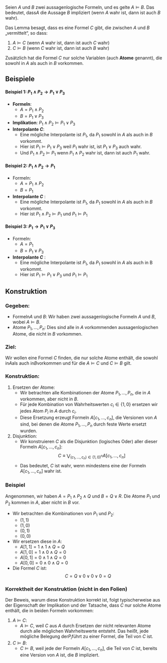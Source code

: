 Seien $A$ und $B$ zwei aussagenlogische Formeln, und es gelte $A \models B$. Das bedeutet, dass$A$ die Aussage $B$ impliziert (wenn $A$ wahr ist, dann ist auch $B$ wahr). 

Das Lemma besagt, dass es eine Formel $C$ gibt, die zwischen $A$ und $B$ „vermittelt“, so dass:
1. $A \models C$ (wenn $A$ wahr ist, dann ist auch $C$ wahr)
2. $C \models B$ (wenn $C$ wahr ist, dann ist auch $B$ wahr)

Zusätzlich hat die Formel $C$ nur solche Variablen (auch **Atome** genannt), die sowohl in $A$ als auch in $B$ vorkommen. 
## Beispiele
#### Beispiel 1: $P_1 \land P_2 \rightarrow P_1 \lor P_3$
- **Formeln**:
  - $A = P_1 \land P_2$
  - $B = P_1 \lor P_3$
- **Implikation**: $P_1 \land P_2 \models P_1 \lor P_3$
- **Interpolante $C$**: 
  - Eine mögliche Interpolante ist $P_1$, da $P_1$ sowohl in $A$ als auch in $B$ vorkommt.
  - Hier ist $P_1 \models P_1 \lor P_3$ weil $P_1$ wahr ist, ist $P_1 \lor P_3$ auch wahr.
  - Und $P_1 \land P_2 \models P_1$ wenn $P_1 \land P_2$ wahr ist, dann ist auch $P_1$ wahr.
#### Beispiel 2:  $P_1 \land P_2 \rightarrow P_1$
- Formeln:
  -  $A = P_1 \land P_2$
  -  $B = P_1$
- **Interpolante $C$** :
  - Eine mögliche Interpolante ist $P_1$, da $P_1$ sowohl in $A$ als auch in $B$ vorkommt.
  - Hier ist $P_1 \land P_2 \models P_1$  und $P_1 \models P_1$

#### Beispiel 3:  $P_1 \rightarrow P_1 \lor P_3$
- Formeln:
  -  $A = P_1$
  -  $B = P_1 \lor P_3$ 
- **Interpolante  $C$** :
  - Eine mögliche Interpolante ist $P_1$, da $P_1$ sowohl in $A$ als auch in B vorkommt.
  - Hier ist $P_1 \models P_1 \lor P_3$ und $P_1 \models P_1$
## Konstruktion
### Gegeben:
- Formeln$A$ und $B$: Wir haben zwei aussagenlogische Formeln $A$ und $B$, wobei $A \models B$.
- Atome $P_1, \ldots, P_n$: Dies sind alle in $A$ vorkommenden aussagenlogischen Atome, die nicht in $B$ vorkommen.
### Ziel:
Wir wollen eine Formel $C$ finden, die nur solche Atome enthält, die sowohl in$A$als auch in$B$vorkommen und für die $A \models C$ und $C \models B$ gilt.
### Konstruktion:
1. Ersetzen der Atome:
   - Wir betrachten alle Kombinationen der Atome $P_1, \ldots, P_n$, die in $A$ vorkommen, aber nicht in $B$.
   - Für jede Kombination von Wahrheitswerten $c_i \in \{1, 0\}$ ersetzen wir jedes Atom $P_i$ in $A$ durch $c_i$.
   - Diese Ersetzung erzeugt Formeln $A[c_1, \ldots, c_n]$, die Versionen von $A$ sind, bei denen die Atome $P_1, \ldots, P_n$ durch feste Werte ersetzt wurden.
2. Disjunktion:
   - Wir konstruieren $C$ als die Disjunktion (logisches Oder) aller dieser Formeln $A[c_1, \ldots, c_n]$:$$C \equiv \bigvee_{(c_1, \ldots, c_n) \in \{1, 0\}^n} A[c_1, \ldots, c_n]$$
   - Das bedeutet, $C$ ist wahr, wenn mindestens eine der Formeln $A[c_1, \ldots, c_n]$ wahr ist.
### Beispiel
Angenommen, wir haben $A = P_1 \land P_2 \land Q$ und $B = Q \lor R$. Die Atome $P_1$ und $P_2$ kommen in $A$, aber nicht in $B$ vor.
- Wir betrachten die Kombinationen von $P_1$ und $P_2$:
	- $(1, 1)$
	- $(1, 0)$
	- $(0, 1)$
	- $(0, 0)$
- Wir ersetzen diese in $A$:
	- $A[1, 1] = 1 \land 1 \land Q = Q$
	- $A[1, 0] = 1 \land 0 \land Q = 0$
	- $A[0, 1] = 0 \land 1 \land Q = 0$
	- $A[0, 0] = 0 \land 0 \land Q = 0$
- Die Formel $C$ ist:
  $$C = Q \lor 0 \lor 0 \lor 0 = Q$$

### Korrektheit der Konstruktion (nicht in den Folien)
Der Beweis, warum diese Konstruktion korrekt ist, folgt typischerweise aus der Eigenschaft der Implikation und der Tatsache, dass $C$ nur solche Atome enthält, die in beiden Formeln vorkommen:
1. $A \models C$:
   - $A \models C$, weil $C$ aus $A$ durch Ersetzen der nicht relevanten Atome durch alle möglichen Wahrheitswerte entsteht. Das heißt, jede mögliche Belegung der$P_i$führt zu einer Formel, die Teil von $C$ ist.
2. $C \models B$:
   - $C \models B$, weil jede der Formeln $A[c_1, \ldots, c_n]$, die Teil von $C$ ist, bereits eine Version von $A$ ist, die $B$ impliziert.
